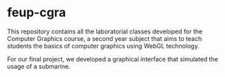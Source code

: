 # feup-cgra

This repository contains all the laboratorial classes developed for the Computer Graphics course, a second year subject that aims to teach students the basics of computer graphics using WebGL technology.

For our final project, we developed a graphical interface that simulated the usage of a submarine.
